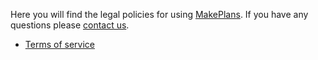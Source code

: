 Here you will find the legal policies for using [MakePlans](https://makeplans.com). If you have any questions please [contact us](https://makeplans.com/en/contact/).

* [Terms of service](TOS.md)